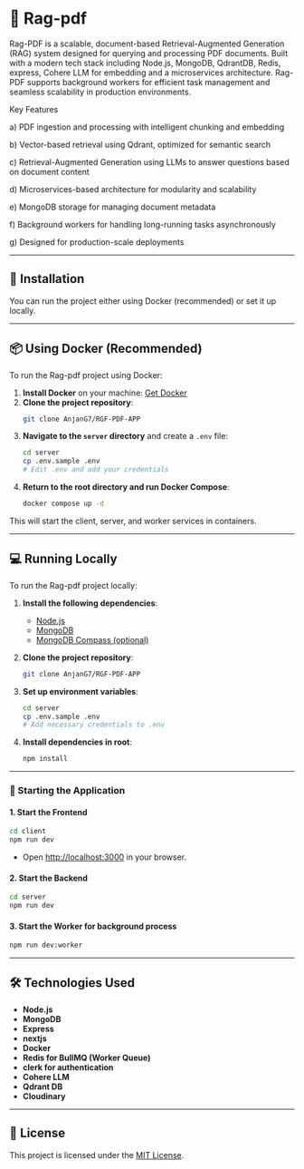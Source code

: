 # 📄 Rag-pdf

Rag-PDF is a scalable, document-based Retrieval-Augmented Generation (RAG) system designed for querying and processing PDF documents. Built with a modern tech stack including Node.js, MongoDB, QdrantDB, Redis, express, Cohere LLM for embedding and a microservices architecture. Rag-PDF supports background workers for efficient task management and seamless scalability in production environments.

Key Features

a) PDF ingestion and processing with intelligent chunking and embedding

b) Vector-based retrieval using Qdrant, optimized for semantic search 

c) Retrieval-Augmented Generation using LLMs to answer questions based on document content

d) Microservices-based architecture for modularity and scalability

e) MongoDB storage for managing document metadata 

f) Background workers for handling long-running tasks asynchronously

g) Designed for production-scale deployments


---

## 🏁 Installation

You can run the project either using Docker (recommended) or set it up locally.

---

## 📦 Using Docker (Recommended)

To run the Rag-pdf project using Docker:

1. **Install Docker** on your machine: [Get Docker](https://docs.docker.com/get-docker/)
2. **Clone the project repository**:
   ```bash
   git clone AnjanG7/RGF-PDF-APP
   
   ```
3. **Navigate to the `server` directory** and create a `.env` file:
   ```bash
   cd server
   cp .env.sample .env
   # Edit .env and add your credentials
   ```
4. **Return to the root directory and run Docker Compose**:
   ```bash
   docker compose up -d
   ```

This will start the client, server, and worker services in containers.

---

## 💻 Running Locally

To run the Rag-pdf project locally:

1. **Install the following dependencies**:
   - [Node.js](https://nodejs.org/)
   - [MongoDB](https://www.mongodb.com/try/download/community)
   - [MongoDB Compass (optional)](https://www.mongodb.com/products/compass)

2. **Clone the project repository**:
   ```bash
   git clone AnjanG7/RGF-PDF-APP

   ```

3. **Set up environment variables**:
   ```bash
   cd server
   cp .env.sample .env
   # Add necessary credentials to .env
   ```

4. **Install dependencies in root**:
   ```bash
   npm install
   ```

---

### 🚀 Starting the Application

#### 1. Start the **Frontend**

```bash
cd client
npm run dev
```
- Open [http://localhost:3000](http://localhost:3000) in your browser.

#### 2. Start the **Backend**

```bash
cd server
npm run dev
```

#### 3. Start the **Worker for background process**

```bash
npm run dev:worker
```

---

## 🛠️ Technologies Used

- **Node.js**
- **MongoDB**
- **Express**
- **nextjs**
- **Docker**
- **Redis for BullMQ (Worker Queue)**
- **clerk for authentication**
- **Cohere LLM**
- **Qdrant DB**
- **Cloudinary**
---

## 📄 License

This project is licensed under the [MIT License](LICENSE).

